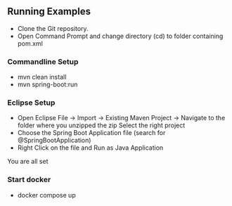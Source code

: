 ## Running Examples

* Clone the Git repository.
* Open Command Prompt and change directory (cd) to folder containing pom.xml

### Commandline Setup

* mvn clean install
* mvn spring-boot:run

### Eclipse Setup
* Open Eclipse
  File -> Import -> Existing Maven Project -> Navigate to the folder where you unzipped the zip
  Select the right project
* Choose the Spring Boot Application file (search for @SpringBootApplication)
* Right Click on the file and Run as Java Application

You are all set

### Start docker
* docker compose up
